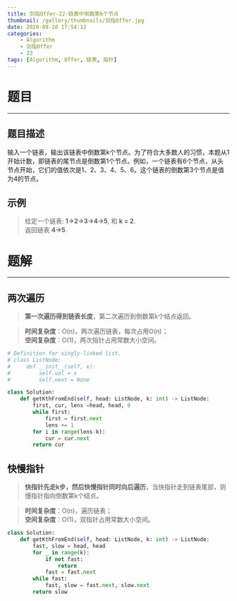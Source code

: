 ```yaml
---
title: 剑指Offer-22-链表中倒数第k个节点
thumbnail: /gallery/thumbnails/剑指Offer.jpg
date: 2020-09-20 17:54:12
categories:
    - Algorithm  
    - 剑指Offer  
    - 22
tags: [Algorithm, Offer, 链表, 指针]
---
```


# 题目
---
## 题目描述
输入一个链表，输出该链表中倒数第k个节点。为了符合大多数人的习惯，本题从1开始计数，即链表的尾节点是倒数第1个节点。例如，一个链表有6个节点，从头节点开始，它们的值依次是1、2、3、4、5、6。这个链表的倒数第3个节点是值为4的节点。
<!-- more -->

## 示例
> 给定一个链表: **1->2->3->4->5**, 和 **k = 2**.  
> 返回链表 **4->5**.

# 题解
---
##  两次遍历
> **第一次遍历得到链表长度**，第二次遍历到倒数第k个结点返回。

> **时间复杂度**：O(n)，两次遍历链表，每次占用O(n)；  
> **空间复杂度**：O(1)，两次指针占用常数大小空间。

```python
# Definition for singly-linked list.
# class ListNode:
#     def __init__(self, x):
#         self.val = x
#         self.next = None

class Solution:
    def getKthFromEnd(self, head: ListNode, k: int) -> ListNode:
        first, cur, lens =head, head, 0
        while first:
            first = first.next
            lens += 1
        for i in range(lens-k):
            cur = cur.next
        return cur
```

## 快慢指针
> **快指针先走k步，然后快慢指针同时向后遍历**，当快指针走到链表尾部，则慢指针指向倒数第k个结点。

> **时间复杂度**：O(n)，遍历链表；  
> **空间复杂度**：O(1)，双指针占用常数大小空间。

```python
class Solution:
    def getKthFromEnd(self, head: ListNode, k: int) -> ListNode:
        fast, slow = head, head
        for _ in range(k):
            if not fast:
                return
            fast = fast.next
        while fast:
            fast, slow = fast.next, slow.next
        return slow
```
